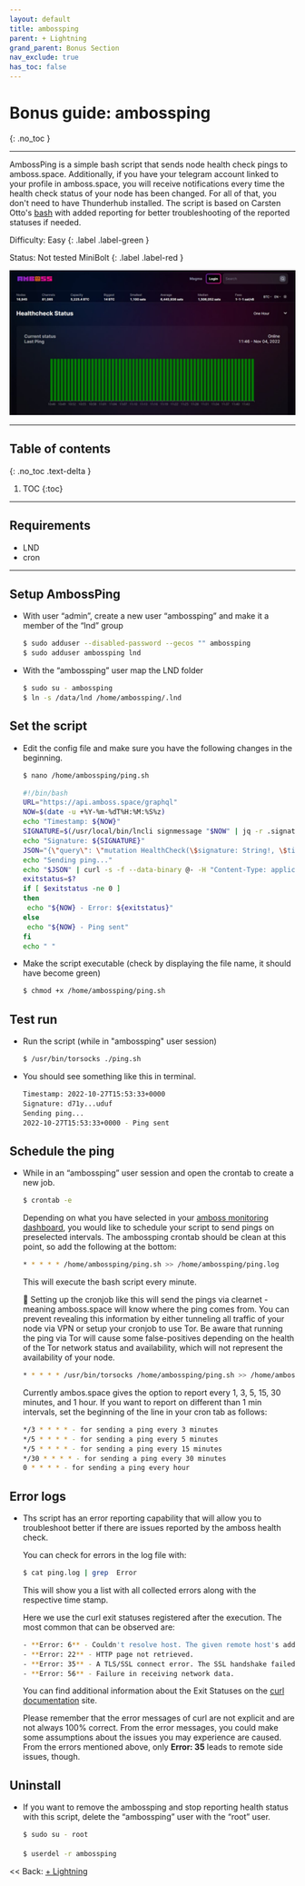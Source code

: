 ```yaml
---
layout: default
title: ambossping
parent: + Lightning
grand_parent: Bonus Section
nav_exclude: true
has_toc: false
---
```

<!-- markdownlint-disable MD014 MD022 MD025 MD033 MD040 -->

# Bonus guide: ambossping

{: .no_toc }

---

AmbossPing is a simple bash script that sends node health check pings to amboss.space. Additionally, if you have your telegram account linked to your profile in amboss.space, you will receive notifications every time the health check status of your node has been changed. For all of that, you don't need to have Thunderhub installed.
The script is based on Carsten Otto's [bash](https://gist.github.com/C-Otto/cd5d7b0e67fc2e3e212cf13a558b101f) with added reporting for better troubleshooting of the reported statuses if needed.

Difficulty: Easy
{: .label .label-green }

Status: Not tested MiniBolt
{: .label .label-red }

![ambossping](../../../images/ambossping.jpg)

---

## Table of contents
{: .no_toc .text-delta }

1. TOC
{:toc}

---

## Requirements

* LND
* cron

---

## Setup AmbossPing

* With user “admin”, create a new user “ambossping” and make it a member of the “lnd” group

  ```sh
  $ sudo adduser --disabled-password --gecos "" ambossping
  $ sudo adduser ambossping lnd
  ```

* With the “ambossping” user map the LND folder

  ```sh
  $ sudo su - ambossping
  $ ln -s /data/lnd /home/ambossping/.lnd
  ```

## Set the script

* Edit the config file and make sure you have the following changes in the beginning.

  ```sh
  $ nano /home/ambossping/ping.sh
  ```

  ```sh
  #!/bin/bash
  URL="https://api.amboss.space/graphql"
  NOW=$(date -u +%Y-%m-%dT%H:%M:%S%z)
  echo "Timestamp: ${NOW}"
  SIGNATURE=$(/usr/local/bin/lncli signmessage "$NOW" | jq -r .signature)
  echo "Signature: ${SIGNATURE}"
  JSON="{\"query\": \"mutation HealthCheck(\$signature: String!, \$timestamp: String!) { healthCheck(signature: \$signature, timestamp: \$timestamp) }\", \"variables\": {\"signature\": \"$SIGNATURE\", \"timestamp\": \"$NOW\"}}"
  echo "Sending ping..."
  echo "$JSON" | curl -s -f --data-binary @- -H "Content-Type: application/json" -X POST --output /dev/null $URL
  exitstatus=$?
  if [ $exitstatus -ne 0 ]
  then
   echo "${NOW} - Error: ${exitstatus}"
  else
   echo "${NOW} - Ping sent"
  fi
  echo " "
  ```

* Make the script executable (check by displaying the file name, it should have become green)

  ```sh
  $ chmod +x /home/ambossping/ping.sh
  ```

## Test run

* Run the script (while in "ambossping" user session)

  ```sh
  $ /usr/bin/torsocks ./ping.sh
  ```

* You should see something like this in terminal.

  ```sh
  Timestamp: 2022-10-27T15:53:33+0000
  Signature: d71y...uduf
  Sending ping...
  2022-10-27T15:53:33+0000 - Ping sent
  ```

## Schedule the ping

* While in an “ambossping” user session and open the crontab to create a new job.

  ```sh
  $ crontab -e
  ```

  Depending on what you have selected in your [amboss monitoring dashboard](https://amboss.space/owner?page=monitoring), you would like to schedule your script to send pings on preselected intervals. The ambossping crontab should be clean at this point, so add the following at the bottom:

  ```sh
  * * * * * /home/ambossping/ping.sh >> /home/ambossping/ping.log
  ```

  This will execute the bash script every minute.

  🚨 Setting up the cronjob like this will send the pings via clearnet - meaning amboss.space will know where the ping comes from. You can prevent revealing this information by either tunneling all traffic of your node via VPN or setup your cronjob to use Tor. Be aware that running the ping via Tor will cause some false-positives depending on the health of the Tor network status and availability, which will not represent the availability of your node.

  ```sh
  * * * * * /usr/bin/torsocks /home/ambossping/ping.sh >> /home/ambossping/ping.log
  ```

  Currently ambos.space gives the option to report every 1, 3, 5, 15, 30 minutes, and 1 hour. If you want to report on different than 1 min intervals, set the beginning of the line in your cron tab as follows:

  ```sh
  */3 * * * * - for sending a ping every 3 minutes
  */5 * * * * - for sending a ping every 5 minutes
  */5 * * * * - for sending a ping every 15 minutes
  */30 * * * * - for sending a ping every 30 minutes
  0 * * * * - for sending a ping every hour
  ```

## Error logs

* Ths script has an error reporting capability that will allow you to troubleshoot better if there are issues reported by the amboss health check.

  You can check for errors in the log file with:

  ```sh
  $ cat ping.log | grep  Error
  ```

  This will show you a list with all collected errors along with the respective time stamp.

  Here we use the curl exit statuses registered after the execution. The most common that can be observed are:

  ```sh
  - **Error: 6** - Couldn't resolve host. The given remote host's address was not resolved.
  - **Error: 22** - HTTP page not retrieved.
  - **Error: 35** - A TLS/SSL connect error. The SSL handshake failed.
  - **Error: 56** - Failure in receiving network data.
  ```

  You can find additional information about the Exit Statuses on the [curl documentation](https://everything.curl.dev/usingcurl/returns) site.

  Please remember that the error messages of curl are not explicit and are not always 100% correct. From the error messages, you could make some assumptions about the issues you may experience are caused. From the errors mentioned above, only **Error: 35** leads to remote side issues, though.

## Uninstall

* If you want to remove the ambossping and stop reporting health status with this script, delete the “ambossping” user with the “root” user.

  ```sh
  $ sudo su - root

  $ userdel -r ambossping
  ```

<< Back: [+ Lightning](index.md)

